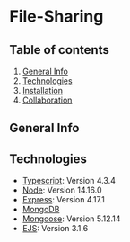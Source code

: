 # File-Sharing

## **Table of contents**

1. [General Info](#general-info)
2. [Technologies](#technologies)
3. [Installation](#installation)
4. [Collaboration](#collaboration)

## General Info

## Technologies

-   [Typescript](https://www.typescriptlang.org/): Version 4.3.4
-   [Node](https://nodejs.org/): Version 14.16.0
-   [Express](https://expressjs.com/): Version 4.17.1
-   [MongoDB](https://www.mongodb.com/)
-   [Mongoose](https://mongoosejs.com/): Version 5.12.14
-   [EJS](https://ejs.co/): Version 3.1.6
